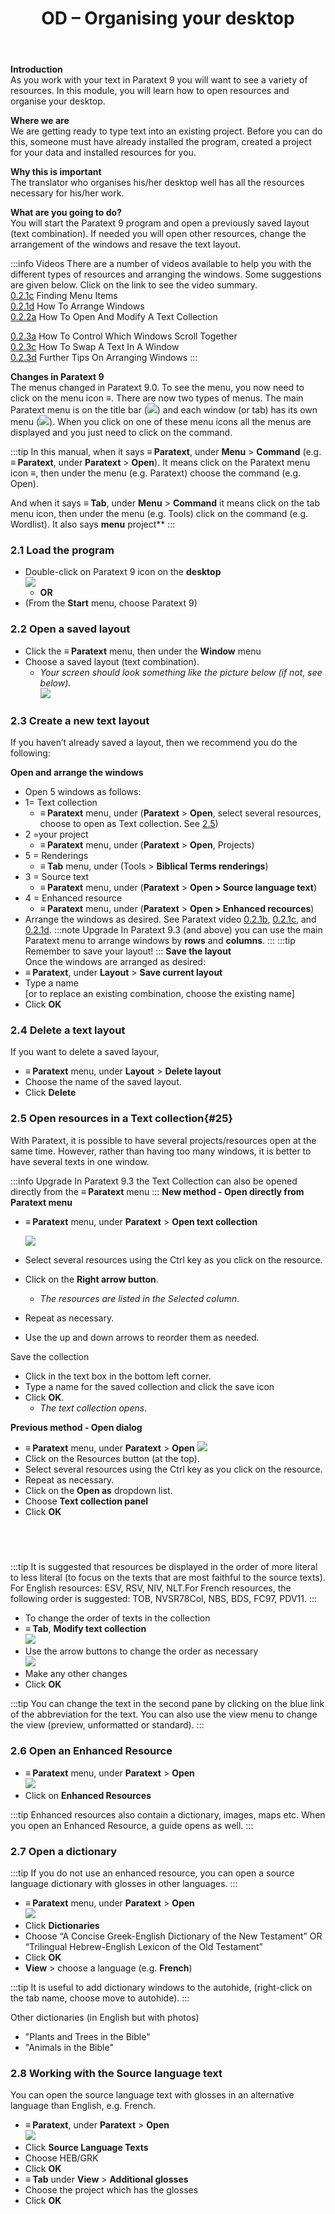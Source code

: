﻿---
title: 2. OD – Organising your desktop 
---

**Introduction**  
As you work with your text in Paratext 9 you will want to see a variety of resources. In this module, you will learn how to open resources and organise your desktop.

**Where we are**  
We are getting ready to type text into an existing project. Before you can do this, someone must have already installed the program, created a project for your data and installed resources for you.

**Why this is important**  
The translator who organises his/her desktop well has all the resources necessary for his/her work.

**What are you going to do?**  
You will start the Paratext 9 program and open a previously saved layout (text combination). If needed you will open other resources, change the arrangement of the windows and resave the text layout.

:::info Videos 
There are a number of videos available to help you with the different types of resources and arranging the windows. Some suggestions are given below. Click on the link to see the video summary.  
[0.2.1c](../../Video-summaries/01-Introduction/0.2.Navigation/0.2.1c.md) Finding Menu Items  
[0.2.1d](../../Video-summaries/01-Introduction/0.2.Navigation/0.2.1d.md) How To Arrange Windows  
[0.2.2a](../../Video-summaries/01-Introduction/0.2.Navigation/0.2.2a.md) How To Open And Modify A Text Collection

[0.2.3a](../../Video-summaries/01-Introduction/0.2.Navigation/0.2.3a.md) How To Control Which Windows Scroll Together  
[0.2.3c](../../Video-summaries/01-Introduction/0.2.Navigation/0.2.3c.md) How To Swap A Text In A Window  
[0.2.3d](../../Video-summaries/01-Introduction/0.2.Navigation/0.2.3d.md) Further Tips On Arranging Windows
:::

**Changes in Paratext 9**  
The menus changed in Paratext 9.0. To see the menu, you now need to click on the menu icon ≡. There are now two types of menus. The main Paratext menu is on the title bar (![](../media/a7c437f2736cb28b0dff7abd780f5f94.png)) and each window (or tab) has its own menu (![](../media/65ab77824a1e025fac1bf88feb6ba66f.png)). When you click on one of these menu icons all the menus are displayed and you just need to click on the command.

:::tip
In this manual, when it says **≡ Paratext**, under **Menu** \> **Command** (e.g. **≡ Paratext**, under **Paratext** \> **Open**). It means click on the Paratext menu icon ≡, then under the menu (e.g. Paratext) choose the command (e.g. Open). 

And when it says **≡ Tab**, under **Menu** \> **Command** it means click on the tab menu icon, then under the menu (e.g. Tools) click on the command (e.g. Wordlist). It also says **menu** project**
:::

### 2.1 Load the program
-  Double-click on Paratext 9 icon on the **desktop**  
   ![](../media/b2697bb533e7765029252c8d51301dc9.png)  
    -  **OR**  
-  (From the **Start** menu, choose Paratext 9)

### 2.2 Open a saved layout
-  Click the **≡ Paratext** menu, then under the **Window** menu
-  Choose a saved layout (text combination).  
    -  *Your screen should look something like the picture below (if not, see below).*  
    ![](../media/04940ad26e529e9718ce606e1fbda153.png)
### 2.3 Create a new text layout
If you haven’t already saved a layout, then we recommend you do the following:

**Open and arrange the windows**
-  Open 5 windows as follows:
-  1= Text collection
     -  **≡ Paratext** menu, under (**Paratext** \> **Open**, select several resources, choose to open as Text collection. See [2.5](/Training-Manual/02-Stage-1/2.OD.md#25))
-  2 =your project
     -  **≡ Paratext** menu, under (**Paratext** \> **Open**, Projects)
-  5 = Renderings
     -  **≡ Tab** menu, under (Tools \> **Biblical Terms renderings**)
-  3 = Source text
     -  **≡ Paratext** menu, under (**Paratext** \> **Open \> Source language text**)
-  4 = Enhanced resource
     -  **≡ Paratext** menu, under (**Paratext** \> **Open \> Enhanced recources**)
-  Arrange the windows as desired. See Paratext video [0.2.1b](../../Video-summaries/01-Introduction/0.2.Navigation/0.2.1b.md), [0.2.1c](../../Video-summaries/01-Introduction/0.2.Navigation/0.2.1c.md), and [0.2.1d](../../Video-summaries/01-Introduction/0.2.Navigation/0.2.1d.md).
:::note Upgrade
In Paratext 9.3 (and above) you can use the main Paratext menu to arrange windows by **rows** and **columns**.
:::
:::tip
Remember to save your layout!
:::
**Save the layout**  
Once the windows are arranged as desired:
-  **≡ Paratext**, under **Layout** \> **Save current layout**
-  Type a name  
    [or to replace an existing combination, choose the existing name]  
-  Click **OK**

### 2.4 Delete a text layout
If you want to delete a saved layour,

-  **≡ Paratext** menu, under **Layout** \> **Delete layout**
-  Choose the name of the saved layout.
-  Click **Delete**

### 2.5 Open resources in a Text collection{#25}
With Paratext, it is possible to have several projects/resources open at the same time. However, rather than having too many windows, it is better to have several texts in one window.

:::info Upgrade
In Paratext 9.3 the Text Collection can also be opened directly from the **≡ Paratext** menu
:::
**New method - Open directly from Paratext menu**
-  **≡ Paratext** menu, under **Paratext** \> **Open text collection**


   ![](../media/OpenTextCol.png)
-  Select several resources using the Ctrl key as you click on the resource.
-  Click on the **Right arrow button**.  
    -  *The resources are listed in the Selected column*.
-  Repeat as necessary.
-  Use the up and down arrows to reorder them as needed.

Save the collection 
-  Click in the text box in the bottom left corner.
-  Type a name for the saved collection and click the save icon
-  Click **OK**.
   -  *The text collection opens*.

**Previous method - Open dialog**
-  **≡ Paratext** menu, under **Paratext** \> **Open**
    ![](../media/OpenText.en.png)
-  Click on the Resources button (at the top).
-  Select several resources using the Ctrl key as you click on the resource.
-  Repeat as necessary.
-  Click on the **Open as** dropdown list.
-  Choose **Text collection panel**
-  Click **OK**


 
-----


:::tip
It is suggested that resources be displayed in the order of more literal to less literal (to focus on the texts that are most faithful to the source texts). For English resources: ESV, RSV, NIV, NLT.For French resources, the following order is suggested: TOB, NVSR78Col, NBS, BDS, FC97, PDV11. 
:::

-  To change the order of texts in the collection
-  **≡ Tab**, **Modify text collection**  
    ![](../media/a356ed446662b836196dfcc07a8847b1.png)
-  Use the arrow buttons to change the order as necessary  
    ![](../media/52dd938c6ab8c8d2d540e062c9848466.png)
-  Make any other changes
-  Click **OK**

:::tip
You can change the text in the second pane by clicking on the blue link of the abbreviation for the text. You can also use the view menu to change the view (preview, unformatted or standard).
:::

### 2.6 Open an Enhanced Resource
-  **≡ Paratext** menu, under **Paratext** \> **Open**  
    ![](../media/952eee9519e0b51a2f4c65c541b00845.png)
-  Click on **Enhanced Resources**

:::tip
Enhanced resources also contain a dictionary, images, maps etc. When you open an Enhanced Resource, a guide opens as well.
:::

### 2.7 Open a dictionary
:::tip
If you do not use an enhanced resource, you can open a source language dictionary with glosses in other languages.
:::

-  **≡ Paratext** menu, under **Paratext** \> **Open**  
    ![](../media/24e00b1d05ecbd259476304fbe830e92.png)
-  Click **Dictionaries**
-  Choose “A Concise Greek-English Dictionary of the New Testament” OR “Trilingual Hebrew-English Lexicon of the Old Testament”
-  Click **OK**
-  **View** \> choose a language (e.g. **French**)

:::tip
It is useful to add dictionary windows to the autohide, (right-click on the tab name, choose move to autohide).
:::

Other dictionaries (in English but with photos)

-  "Plants and Trees in the Bible"
-  "Animals in the Bible"

### 2.8 Working with the Source language text
You can open the source language text with glosses in an alternative language than English, e.g. French.

-  **≡ Paratext**, under **Paratext** \> **Open**  
    ![](../media/fc13d7ce221e68b16bd8260ae130c598.png)
-  Click **Source Language Texts**
-  Choose HEB/GRK
-  Click **OK**
-  **≡ Tab** under **View** \> **Additional glosses**
-  Choose the project which has the glosses
-  Click **OK**
